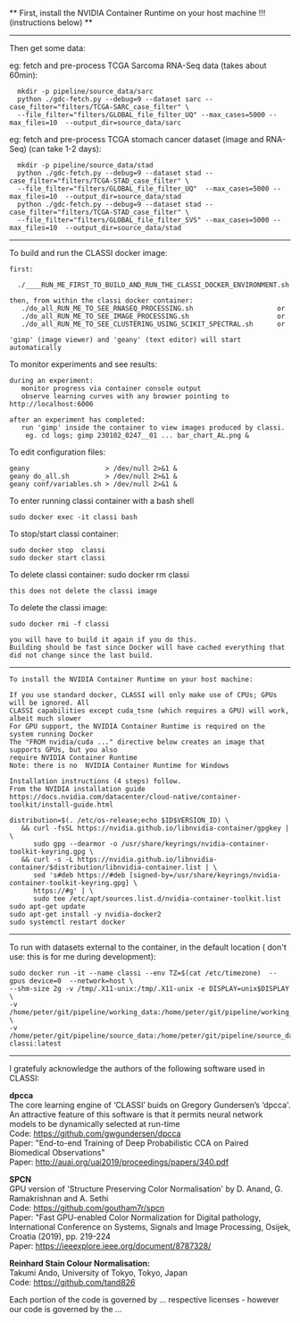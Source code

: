 
** First, install the NVIDIA Container Runtime on your host machine !!! (instructions below) **

---
 Then get some data:
 
  eg: fetch and pre-process TCGA Sarcoma RNA-Seq data (takes about 60min):  
    
      mkdir -p pipeline/source_data/sarc    
      python ./gdc-fetch.py --debug=9 --dataset sarc --case_filter="filters/TCGA-SARC_case_filter" \  
      --file_filter="filters/GLOBAL_file_filter_UQ" --max_cases=5000 --max_files=10  --output_dir=source_data/sarc  

  eg: fetch and pre-process TCGA stomach cancer dataset (image and RNA-Seq) (can take 1-2 days):   
    
      mkdir -p pipeline/source_data/stad   
      python ./gdc-fetch.py --debug=9 --dataset stad --case_filter="filters/TCGA-STAD_case_filter" \  
      --file_filter="filters/GLOBAL_file_filter_UQ"  --max_cases=5000 --max_files=10  --output_dir=source_data/stad  
      python ./gdc-fetch.py --debug=9 --dataset stad --case_filter="filters/TCGA-STAD_case_filter" \  
      --file_filter="filters/GLOBAL_file_filter_SVS" --max_cases=5000 --max_files=10  --output_dir=source_data/stad  

---
 To build and run the CLASSI docker image:
 
    first:

      ./____RUN_ME_FIRST_TO_BUILD_AND_RUN_THE_CLASSI_DOCKER_ENVIRONMENT.sh

    then, from within the classi docker container:
       ./do_all_RUN_ME_TO_SEE_RNASEQ_PROCESSING.sh                     or
       ./do_all_RUN_ME_TO_SEE_IMAGE_PROCESSING.sh                      or
       ./do_all_RUN_ME_TO_SEE_CLUSTERING_USING_SCIKIT_SPECTRAL.sh      or

    'gimp' (image viewer) and 'geany' (text editor) will start automatically

 To monitor experiments and see results:

    during an experiment:
       monitor progress via container console output
       observe learning curves with any browser pointing to http://localhost:6006
       
    after an experiment has completed:
       run 'gimp' inside the container to view images produced by classi. 
        eg. cd logs; gimp 230102_0247__01 ... bar_chart_AL.png &

 To edit configuration files:

    geany                   > /dev/null 2>&1 &
    geany do_all.sh         > /dev/null 2>&1 &
    geany conf/variables.sh > /dev/null 2>&1 &

 To enter running classi container with a bash shell

    sudo docker exec -it classi bash

 To stop/start classi container:

    sudo docker stop  classi
    sudo docker start classi

 To delete classi container:
    sudo docker rm classi

    this does not delete the classi image

 To delete the classi image:

    sudo docker rmi -f classi

    you will have to build it again if you do this. 
    Building should be fast since Docker will have cached everything that did not change since the last build.

---

    To install the NVIDIA Container Runtime on your host machine:

    If you use standard docker, CLASSI will only make use of CPUs; GPUs will be ignored. All 
    CLASSI capabilities except cuda_tsne (which requires a GPU) will work, albeit much slower
    For GPU support, the NVIDIA Container Runtime is required on the system running Docker
    The "FROM nvidia/cuda ..." directive below creates an image that supports GPUs, but you also 
    require NVIDIA Container Runtime
    Note: there is no  NVIDIA Container Runtime for Windows
    
    Installation instructions (4 steps) follow. 
    From the NVIDIA installation guide https://docs.nvidia.com/datacenter/cloud-native/container-toolkit/install-guide.html

    distribution=$(. /etc/os-release;echo $ID$VERSION_ID) \
       && curl -fsSL https://nvidia.github.io/libnvidia-container/gpgkey | \
          sudo gpg --dearmor -o /usr/share/keyrings/nvidia-container-toolkit-keyring.gpg \
       && curl -s -L https://nvidia.github.io/libnvidia-container/$distribution/libnvidia-container.list | \
          sed 's#deb https://#deb [signed-by=/usr/share/keyrings/nvidia-container-toolkit-keyring.gpg] \
          https://#g' | \
          sudo tee /etc/apt/sources.list.d/nvidia-container-toolkit.list
    sudo apt-get update
    sudo apt-get install -y nvidia-docker2
    sudo systemctl restart docker

---

 To run with datasets external to the container, in the default location (
 don't use: this is for me during development):

    sudo docker run -it --name classi --env TZ=$(cat /etc/timezone)  --gpus device=0  --network=host \
    --shm-size 2g -v /tmp/.X11-unix:/tmp/.X11-unix -e DISPLAY=unix$DISPLAY \
    -v /home/peter/git/pipeline/working_data:/home/peter/git/pipeline/working_data \
    -v /home/peter/git/pipeline/source_data:/home/peter/git/pipeline/source_data  classi:latest

---


I gratefuly acknowledge the authors of the following software used in CLASSI:

**dpcca**  
The core learning engine of ‘CLASSI’ buids on Gregory Gundersen’s ‘dpcca'. 
      An attractive feature of this software is that it permits neural network models to be dynamically selected at run-time  
Code: https://github.com/gwgundersen/dpcca  
Paper: "End-to-end Training of Deep Probabilistic CCA on Paired Biomedical Observations"  
Paper: http://auai.org/uai2019/proceedings/papers/340.pdf  

**SPCN**  
GPU version of 'Structure Preserving Color Normalisation' by D. Anand, G. Ramakrishnan and A. Sethi  
Code:  https://github.com/goutham7r/spcn  
Paper: "Fast GPU-enabled Color Normalization for Digital pathology, International Conference on Systems, 
        Signals and Image Processing, Osijek, Croatia (2019), pp. 219-224  
Paper: https://ieeexplore.ieee.org/document/8787328/  

**Reinhard Stain Colour Normalisation:**  
Takumi Ando, University of Tokyo, Tokyo, Japan  
Code: https://github.com/tand826  
  
  
  
Each portion of the code is governed by ... respective licenses - however our code is governed by the ...

